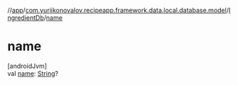//[app](../../../index.md)/[com.yuriikonovalov.recipeapp.framework.data.local.database.model](../index.md)/[IngredientDb](index.md)/[name](name.md)

# name

[androidJvm]\
val [name](name.md): [String](https://kotlinlang.org/api/latest/jvm/stdlib/kotlin/-string/index.html)?
